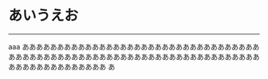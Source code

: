# あいうえお

---

aaa
ああああああああああああああああああああああああああああああああああああああああああああああああああああああああああああああああああああああああああああああああああああ
あ
